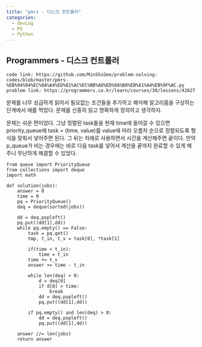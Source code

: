 ```yaml
---
title: "pmrs - 디스크 컨트롤러"
categories:
  - devLog
  - PS
  - Python
---
```

## Programmers - 디스크 컨트롤러

```
code link: https://github.com/MinShiGee/problem-solving-codes/blob/master/pmrs-%EB%94%94%EC%8A%A4%ED%81%AC%EC%BB%A8%ED%8A%B8%EB%A1%A4%EB%9F%AC.py
problem link: https://programmers.co.kr/learn/courses/30/lessons/42627
```

문제를 너무 성급하게 읽어서 필요없는 조건들을 추가하고 해석해 알고리즘을 구상하는 단계에서 애를 먹었다.  문제를 신중히 읽고 명확하게 정의하고 생각하자.

문제는 쉬운 편이었다. 그냥 정렬된 task들을 현재 time에 들어갈 수 있으면 priority_queue에 task = (time, value)를 value에 따라 오름차 순으로 정렬되도록 형식을 맞춰서 넣어주면 된다. 그 뒤는 차례로 사용하면서 시간을 계산해주면 끝이다. 만약 p_queue가 비는 경우에는 바로 다음 task를 넣어서 계산을 끝까지 완료할 수 있게 해주니 무난하게 해결할 수 있었다.

```
from queue import PriorityQueue
from collections import deque
import math

def solution(jobs):
    answer = 0
    time = 0
    pq = PriorityQueue()
    deq = deque(sorted(jobs))

    dd = deq.popleft()
    pq.put((dd[1],dd))
    while pq.empty() == False:
        task = pq.get()
        tmp, t_in, t_v = task[0], *task[1]

        if(time < t_in):
            time = t_in
        time += t_v
        answer += time - t_in

        while len(deq) > 0:
            d = deq[0]
            if d[0] > time:
                break
            dd = deq.popleft()
            pq.put((dd[1],dd))
        
        if pq.empty() and len(deq) > 0:
            dd = deq.popleft()
            pq.put((dd[1],dd))

    answer //= len(jobs)
    return answer
```